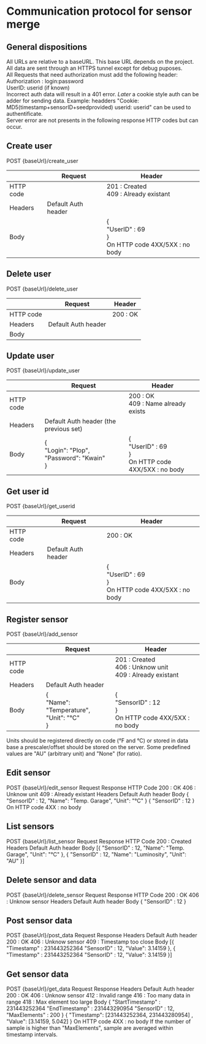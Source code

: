 # Communication protocol for sensor merge

## General dispositions
All URLs are relative to a baseURL. This base URL depends on the project. <br/> 
All data are sent through an HTTPS tunnel except for debug puposes. <br/> 
All Requests that need authorization must add the following header: <br/> 
Authorization : login:password <br/> 
UserID: userid (if known) <br/> 
Incorrect auth data will result in a 401 error. _Later_ a cookie style auth can be adder for sending data. Example: headders "Cookie: MD5(timestamp+sensorID+seedprovided) userid: userid" can be used to authentificate. <br/> 
Server error are not presents in the following response HTTP codes but can occur.

## Create user
POST {baseUrl}/create_user

|  | Request          | Header          |
| ------------- | ----------- | ----------- |
| HTTP code      |  | 201 : Created <br/> 409 : Already existant |
| Headers | Default Auth header |  |
| Body |  | { <br/> "UserID" : 69 <br/> } <br/> On HTTP code 4XX/5XX : no body |

## Delete user
POST {baseUrl}/delete_user

|  | Request          | Header          |
| ------------- | ----------- | ----------- |
| HTTP code      |  | 200 : OK  |
| Headers | Default Auth header |  |
| Body |  |  |

## Update user 
POST {baseUrl}/update_user

|  | Request          | Header          |
| ------------- | ----------- | ----------- |
| HTTP code      |  | 200 : OK <br/> 409 : Name already exists |
| Headers | Default Auth header (the previous set) |  |
| Body | { <br/> "Login": "Plop", <br/> "Password": "Kwain" <br/> } | { <br/> "UserID" : 69 <br/> } <br/> On HTTP code 4XX/5XX : no body |

## Get user id
POST {baseUrl}/get_userid

|  | Request          | Header          |
| ------------- | ----------- | ----------- |
| HTTP code      |  | 200 : OK |
| Headers | Default Auth header |  |
| Body |  | { <br/> "UserID" : 69 <br/> } <br/> On HTTP code 4XX/5XX : no body |

## Register sensor 
POST {baseUrl}/add_sensor

|  | Request          | Header          |
| ------------- | ----------- | ----------- |
| HTTP code      |  | 201 : Created <br/> 406 : Unknow unit <br/> 409 : Already existant |
| Headers | Default Auth header |  |
| Body | { <br/> "Name": "Temperature", <br/> "Unit": "°C" <br/> }  | { <br/> "SensorID" : 12 <br/> } <br/> On HTTP code 4XX/5XX : no body |
Units should be registered directly on code  (°F and °C) or stored in data base a prescaler/offset should be stored on the server. Some predefined values are "AU" (arbitrary unit) and "None" (for ratio).

## Edit sensor 
POST {baseUrl}/edit_sensor
	Request	Response
HTTP Code		200 : OK
406 : Unknow unit
409 : Already existant
Headers	Default Auth header	
Body	{
"SensorID" : 12,
"Name": "Temp. Garage",
"Unit": "°C"
}
	{
"SensorID" : 12
} 
On HTTP code 4XX : no body

## List sensors 
POST {baseUrl}/list_sensor
	Request	Response
HTTP Code		200 : Created
Headers	Default Auth header	
Body		[{
"SensorID" : 12,
"Name": "Temp. Garage",
"Unit": "°C"
},
{
"SensorID" : 12,
"Name": "Luminosity",
"Unit": "AU"
}]

## Delete sensor and data 
POST {baseUrl}/delete_sensor
	Request	Response
HTTP Code		200 : OK
406 : Unknow sensor
Headers	Default Auth header	
Body	{
"SensorID" : 12
} 	

## Post sensor data
POST {baseUrl}/post_data
	Request	Response
Headers	Default Auth header	200 : OK
406 : Unknow sensor
409 : Timestamp too close
Body	[{
"Timestamp" : 231443252364
"SensorID" : 12,
"Value": 3.14159
},
{
"Timestamp" : 231443252364
"SensorID" : 12,
"Value": 3.14159
}]	

## Get sensor data
POST {baseUrl}/get_data
	Request	Response
Headers	Default Auth header	200 : OK
406 : Unknow sensor
412 : Invalid range
416 : Too many data in range
418 : Max element too large
Body	{
"StartTimestamp" : 231443252364
"EndTimestamp" : 231443290954
"SensorID" : 12,
"MaxElements" : 200
}
	{
"Timestamp": [231443252364, 231443280954] ,
"Value": [3.14159, 5.042]
} 
On HTTP code 4XX : no body
If the number of sample is higher than "MaxElements", sample are averaged within timestamp intervals.
